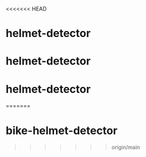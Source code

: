 <<<<<<< HEAD
# helmet-detector
# helmet-detector
# helmet-detector
=======
# bike-helmet-detector
>>>>>>> origin/main
